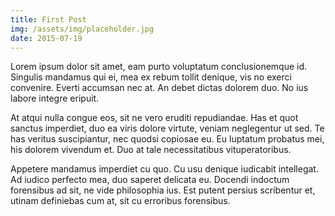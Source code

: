 ```yaml
---
title: First Post
img: /assets/img/placeholder.jpg
date: 2015-07-19
---
```

Lorem ipsum dolor sit amet, eam purto voluptatum conclusionemque id. Singulis mandamus qui ei, mea ex rebum tollit denique, vis no exerci convenire. Everti accumsan nec at. An debet dictas dolorem duo. No ius labore integre eripuit.

At atqui nulla congue eos, sit ne vero eruditi repudiandae. Has et quot sanctus imperdiet, duo ea viris dolore virtute, veniam neglegentur ut sed. Te has veritus suscipiantur, nec quodsi copiosae eu. Eu luptatum probatus mei, his dolorem vivendum et. Duo at tale necessitatibus vituperatoribus.

Appetere mandamus imperdiet cu quo. Cu usu denique iudicabit intellegat. Ad iudico perfecto mea, duo saperet delicata eu. Docendi indoctum forensibus ad sit, ne vide philosophia ius. Est putent persius scribentur et, utinam definiebas cum at, sit cu erroribus forensibus.